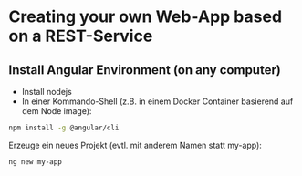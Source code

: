 # Creating your own Web-App based on a REST-Service

## Install Angular Environment (on any computer)

* Install nodejs
* In einer Kommando-Shell (z.B. in einem Docker Container basierend auf dem Node image):

```bash
npm install -g @angular/cli
```

Erzeuge ein neues Projekt (evtl. mit anderem Namen statt my-app):

```bash
ng new my-app
```

